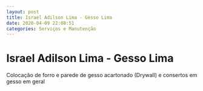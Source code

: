 ```yaml
---
layout: post
title: Israel Adilson Lima - Gesso Lima
date: 2020-04-09 22:08:51 
categories: Serviços e Manutenção
---
```


# Israel Adilson Lima - Gesso Lima

Colocação de forro e parede de gesso acartonado (Drywall) e consertos em gesso em geral
